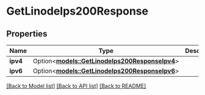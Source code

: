 # GetLinodeIps200Response

## Properties

Name | Type | Description | Notes
------------ | ------------- | ------------- | -------------
**ipv4** | Option<[**models::GetLinodeIps200ResponseIpv4**](get_linode_ips_200_response_ipv4.md)> |  | [optional]
**ipv6** | Option<[**models::GetLinodeIps200ResponseIpv6**](get_linode_ips_200_response_ipv6.md)> |  | [optional]

[[Back to Model list]](../README.md#documentation-for-models) [[Back to API list]](../README.md#documentation-for-api-endpoints) [[Back to README]](../README.md)


